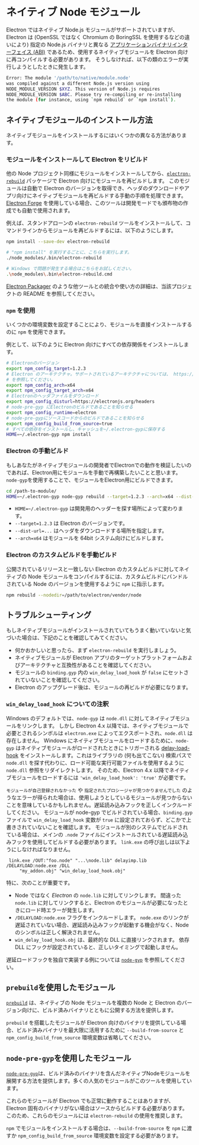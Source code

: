 # ネイティブ Node モジュール

Electron ではネイティブ Node.js モジュールがサポートされていますが、Electron は (OpenSSL ではなく Chromium の BoringSSL を使用するなどの違いにより) 指定の Node.js バイナリと異なる [アプリケーションバイナリインターフェイス (ABI)][abi] であるため、使用するネイティブモジュールを Electron 向けに再コンパイルする必要があります。 そうしなければ、以下の類のエラーが実行しようとしたときに発生します。

```sh
Error: The module '/path/to/native/module.node'
was compiled against a different Node.js version using
NODE_MODULE_VERSION $XYZ. This version of Node.js requires
NODE_MODULE_VERSION $ABC. Please try re-compiling or re-installing
the module (for instance, using `npm rebuild` or `npm install`).
```

## ネイティブモジュールのインストール方法

ネイティブモジュールをインストールするにはいくつかの異なる方法があります。

### モジュールをインストールして Electron をリビルド

他の Node プロジェクト同様にモジュールをインストールしてから、[`electron-rebuild`][electron-rebuild] パッケージで Electron 向けにモジュールを再ビルドします。 このモジュールは自動で Electron のバージョンを取得でき、ヘッダのダウンロードやアプリ向けにネイティブモジュールを再ビルドする手動の手順を処理できます。 [Electron Forge][electron-forge] を使用している場合、このツールは開発モードでも頒布物の作成でも自動で使用されます。

例えば、スタンドアローンの `electron-rebuild` ツールをインストールして、コマンドラインからモジュールを再ビルドするには、以下のようにします。

```sh
npm install --save-dev electron-rebuild

# "npm install" を実行するごとに、こちらを実行します。
./node_modules/.bin/electron-rebuild

# Windows で問題が発生する場合はこちらをお試しください。
.\node_modules\.bin\electron-rebuild.cmd
```

[Electron Packager][electron-packager] のような他ツールとの統合や使い方の詳細は、当該プロジェクトの README を参照してください。

### `npm` を使用

いくつかの環境変数を設定することにより、モジュールを直接インストールするのに `npm` を使用できます。

例として、以下のように Electron 向けにすべての依存関係をインストールします。

```sh
# Electronのバージョン
export npm_config_target=1.2.3
# Electron のアーキテクチャ。サポートされているアーキテクチャについては、 https://electronjs.org/docs/tutorial/support#supported-platforms
# を参照してください。
export npm_config_arch=x64
export npm_config_target_arch=x64
# Electronのヘッダファイルをダウンロード
export npm_config_disturl=https://electronjs.org/headers
# node-pre-gyp にElectronのビルドであることを知らせる
export npm_config_runtime=electron
# node-pre-gypにソースコードからのビルドであることを知らせる
export npm_config_build_from_source=true
# すべての依存をインストールし、キャッシュを~/.electron-gypに保存する
HOME=~/.electron-gyp npm install
```

### Electron の手動ビルド

もしあなたがネイティブモジュールの開発者でElectronでの動作を検証したいのであれば、Electron用にモジュールを手動で再構築したいことと思います。 `node-gyp`を使用することで、モジュールをElectron用にビルドできます。

```sh
cd /path-to-module/
HOME=~/.electron-gyp node-gyp rebuild --target=1.2.3 --arch=x64 --dist-url=https://electronjs.org/headers
```

* `HOME=~/.electron-gyp` は開発用のヘッダーを探す場所によって変わります。
* `--target=1.2.3` は Electron のバージョンです。
* `--dist-url=...` はヘッダをダウンロードする場所を指定します。
* `--arch=x64` はモジュールを 64bit システム向けにビルドします。

### Electron のカスタムビルドを手動ビルド

公開されているリリースと一致しない Electron のカスタムビルドに対してネイティブの Node モジュールをコンパイルするには、カスタムビルドにバンドルされている Node のバージョンを使用するように `npm` に指示します。

```sh
npm rebuild --nodedir=/path/to/electron/vendor/node
```

## トラブルシューティング

もしネイティブモジュールがインストールされていてもうまく動いていないと気づいた場合は、下記のことを確認してみてください。

* 何かおかしいと思ったら、まず `electron-rebuild` を実行しましょう。
* ネイティブモジュールが Electron アプリのターゲットプラットフォームおよびアーキテクチャと互換性があることを確認してください。
* モジュールの `binding.gyp` 内の `win_delay_load_hook` が `false` にセットされていないことを確認してください。
* Electron のアップグレード後は、モジュールの再ビルドが必要になります。

### `win_delay_load_hook` についての注釈

Windows のデフォルトでは、`node-gyp` は `node.dll` に対してネイティブモジュールをリンクします。 しかし Electron 4.x 以降では、ネイティブモジュールで必要とされるシンボルは `electron.exe` によってエクスポートされ、`node.dll` は存在しません。 Windows にネイティブモジュールをロードするために、`node-gyp` はネイティブモジュールがロードされたときにトリガーされる [delay-load-hook](https://msdn.microsoft.com/en-us/library/z9h1h6ty.aspx) をインストールします。これはライブラリの (何も出てこない) 検索パスで `node.dll` を探す代わりに、ロード可能な実行可能ファイルを使用するように `node.dll` 参照をリダイレクトします。 そのため、Electron 4.x 以降でネイティブモジュールをロードするには `'win_delay_load_hook': 'true'` が必要です。

`モジュールが自己登録されなかった` や `指定されたプロシージャが見つかりませんでした` のようなエラーが得られた場合は、使用しようとしているモジュールが見つからないことを意味しているかもしれません。遅延読み込みフックを正しくインクルードしてください。  モジュールが node-gyp でビルドされている場合、`binding.gyp` ファイルで `win_delay_load_hook` 変数が `true` に設定されておらず、どこかで上書きされていないことを確認します。  モジュールが別のシステムでビルドされている場合は、メインの `.node` ファイルにインストールされている遅延読み込みフックを使用してビルドする必要があります。 `link.exe` の呼び出しは以下ようにしなければなりません。

```plaintext
 link.exe /OUT:"foo.node" "...\node.lib" delayimp.lib /DELAYLOAD:node.exe /DLL
     "my_addon.obj" "win_delay_load_hook.obj"
```

特に、次のことが重要です。

* Node ではなく _Electron_ の `node.lib` に対してリンクします。 間違った `node.lib` に対してリンクすると、Electron のモジュールが必要になったときにロード時エラーが発生します。
* `/DELAYLOAD:node.exe` フラグをインクルードします。 `node.exe` のリンクが遅延されていない場合、遅延読み込みフックが起動する機会がなく、Node のシンボルは正しく解決されません。
* `win_delay_load_hook.obj` は、最終的な DLL に直接リンクされます。 依存 DLL にフックが設定されていると、正しいタイミングで起動しません。

遅延ロードフックを独自で実装する例については [`node-gyp`](https://github.com/nodejs/node-gyp/blob/e2401e1395bef1d3c8acec268b42dc5fb71c4a38/src/win_delay_load_hook.cc) を参照してください。

## `prebuild`を使用したモジュール

[`prebuild`](https://github.com/prebuild/prebuild) は、ネイティブの Node モジュールを複数の Node と Electron のバージョン向けに、ビルド済みバイナリとともに公開する方法を提供します。

`prebuild` を搭載したモジュールが Electron 向けのバイナリを提供している場合、ビルド済みバイナリを最大限に活用するために `--build-from-source` と `npm_config_build_from_source` 環境変数は省略してください。

## `node-pre-gyp`を使用したモジュール

[`node-pre-gyp`][node-pre-gyp]は、ビルド済みのバイナリを含んだネイティブNodeモジュールを展開する方法を提供します。多くの人気のモジュールがこのツールを使用しています。

これらのモジュールが Electron でも正常に動作することはありますが、Electron 固有のバイナリがない場合はソースからビルドする必要があります。 このため、これらのモジュールには `electron-rebuild` の使用を推奨します。

`npm` でモジュールをインストールする場合は、`--build-from-source` を `npm` に渡すか `npm_config_build_from_source` 環境変数を設定する必要があります。

[abi]: https://en.wikipedia.org/wiki/Application_binary_interface
[electron-rebuild]: https://github.com/electron/electron-rebuild
[electron-forge]: https://electronforge.io/
[electron-packager]: https://github.com/electron/electron-packager
[node-pre-gyp]: https://github.com/mapbox/node-pre-gyp
